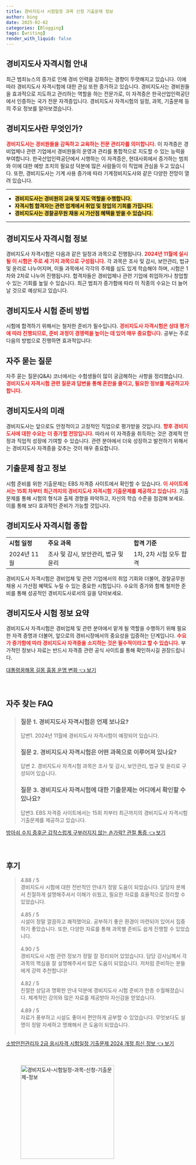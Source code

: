 ```yaml
---
title: 경비지도사 시험일정 과목 신청 기출문제 정보
author: bing
date: 2025-02-02
categories: [Blogging]
tags: [writing]
render_with_liquid: false
---
```



<h2 id='경비지도사_자격시험_안내'>경비지도사 자격시험 안내</h2>

<p>최근 범죄뉴스의 증가로 인해 경비 인력을 강화하는 경향이 뚜렷해지고 있습니다. 이에 따라 경비지도사 자격시험에 대한 관심 또한 증가하고 있습니다. 경비지도사는 경비원들을 효과적으로 지도하고 관리하는 역할을 하는 전문가로, 이 자격증은 한국산업인력공단에서 인증하는 국가 전문 자격증입니다. 경비지도사 자격시험의 일정, 과목, 기출문제 등의 주요 정보를 알아보겠습니다.</p>

<h2 id='경비지도사란_무엇인가'>경비지도사란 무엇인가?</h2>

<p><b><span style="color: #ee2323;">경비지도사는 경비원들을 감독하고 교육하는 전문 관리자를 의미합니다.</span></b> 이 자격증은 경비업체나 관련 기업에서 경비원들의 운영과 관리를 통합적으로 지도할 수 있는 능력을 부여합니다. 한국산업인력공단에서 시행하는 이 자격증은, 현대사회에서 증가하는 범죄와 이에 대한 예방 조치의 필요성 덕분에 많은 사람들이 이 직업에 관심을 두고 있습니다. 또한, 경비지도사는 기계 사용 증가에 따라 기계정비지도사와 같은 다양한 전망이 열려 있습니다.</p>

<hr />

<ul>
    <li><b><span style="background-color: #ffe066;">경비지도사는 경비원의 교육 및 지도 역할을 수행합니다.</span></b></li>
    <li><b><span style="background-color: #ffe066;">자격시험 합격자는 관련 업계에서 취업 및 창업의 기회를 가집니다.</span></b></li>
    <li><b><span style="background-color: #ffe066;">경비지도사는 경찰공무원 채용 시 가산점 혜택을 받을 수 있습니다.</span></b></li>
</ul>

<hr />

<h2 id='경비지도사_자격시험_정보'>경비지도사 자격시험 정보</h2>

<p>경비지도사 자격시험은 다음과 같은 일정과 과목으로 진행됩니다. <b><span style="color: #ee2323;">2024년 11월에 실시될 이 시험은 주로 세 가지 과목으로 구성됩니다.</span></b> 각 과목은 조사 및 감시, 보안관리, 법규 및 윤리로 나누어지며, 이들 과목에서 각각의 주제를 심도 있게 학습해야 하며, 시험은 1차와 2차로 나누어 진행됩니다. 합격자들은 경비업체나 관련 기업에 취업하거나 창업할 수 있는 기회를 높일 수 있습니다. 최근 범죄가 증가함에 따라 이 직종의 수요는 더 늘어날 것으로 예상되고 있습니다.</p>

<h2 id='경비지도사_시험_준비_방법'>경비지도사 시험 준비 방법</h2>

<p>시험에 합격하기 위해서는 철저한 준비가 필수입니다. <b><span style="color: #ee2323;">경비지도사 자격시험은 상대 평가에 따라 진행되므로, 준비 과정이 경쟁력을 높이는 데 있어 매우 중요합니다.</span></b> 공부는 주로 다음의 방법으로 진행하면 효과적입니다:</p>

<h2 id='자주_묻는_질문'>자주 묻는 질문</h2>

<p>자주 묻는 질문(Q&A) 코너에서는 수험생들이 많이 궁금해하는 사항을 정리했습니다. <b><span style="color: #ee2323;">경비지도사 자격시험 관련 질문과 답변을 통해 혼란을 줄이고, 필요한 정보를 제공하고자 합니다.</span></b></p>

<h2 id='경비지도사의_미래'>경비지도사의 미래</h2>

<p>경비지도사는 앞으로도 안정적이고 고정적인 직업으로 평가받을 것입니다. <b><span style="color: #ee2323;">향후 경비지도사에 대한 수요는 더 증가할 전망입니다.</span></b> 따라서 이 자격증을 취득하는 것은 경제적 안정과 직업적 성장에 기여할 수 있습니다. 관련 분야에서 더욱 성장하고 발전하기 위해서는 경비지도사 자격증을 갖추는 것이 매우 중요합니다.</p>

<h2 id='기출문제_참고_정보'>기출문제 참고 정보</h2>

<p>시험 준비를 위한 기출문제는 EBS 자격증 사이트에서 확인할 수 있습니다. <b><span style="color: #ee2323;">이 사이트에서는 15회 차부터 최근까지의 경비지도사 자격시험 기출문제를 제공하고 있습니다.</span></b> 기출문제를 통해 시험의 형식과 출제 경향을 파악하고, 자신의 학습 수준을 점검해 보세요. 이를 통해 보다 효과적인 준비가 가능할 것입니다.</p>

<h2 id='경비지도사_자격시험_종합'>경비지도사 자격시험 종합</h2>

<table>
    <tr>
        <td><b>시험 일정</b></td>
        <td><b>주요 과목</b></td>
        <td><b>합격 기준</b></td>
    </tr>
    <tr>
        <td>2024년 11월</td>
        <td>조사 및 감시, 보안관리, 법규 및 윤리</td>
        <td>1차, 2차 시험 모두 합격</td>
    </tr>
</table>

<p>경비지도사 자격시험은 경비업체 및 관련 기업에서의 취업 기회와 더불어, 경찰공무원 채용 시 가산점 혜택도 누릴 수 있는 중요한 시험입니다. 수요의 증가와 함께 철저한 준비를 통해 성공적인 경비지도사로서의 길을 닦아보세요.</p>

<h2 id='경비지도사_시험_정보_요약'>경비지도사 시험 정보 요약</h2>

<p>경비지도사 자격시험은 경비업체 및 관련 분야에서 맡게 될 역할을 수행하기 위해 필요한 자격 증명과 더불어, 앞으로의 경비시장에서의 중요성을 입증하는 단계입니다. <b><span style="color: #ee2323;">수요가 증가함에 따라 경비지도사 자격증을 소지하는 것은 필수적이라고 할 수 있습니다.</span></b> 부가적인 정보나 자료는 반드시 자격증 관련 공식 사이트를 통해 확인하시길 권장드립니다.</p>


<p><a class="click-button" title="대통령꿈해몽 길몽 흉몽 운명 변화" href="https://aptwhite.github.io/posts/%EB%8C%80%ED%86%B5%EB%A0%B9%EA%BF%88%ED%95%B4%EB%AA%BD-%EA%B8%B8%EB%AA%BD-%ED%9D%89%EB%AA%BD-%EC%9A%B4%EB%AA%85-%EB%B3%80%ED%99%94/" rel="dofollow">대통령꿈해몽 길몽 흉몽 운명 변화 👈 보기</a></p><br>
<h2 id='자주_찾는_FAQ'>자주 찾는 FAQ</h2>
<div itemscope="" itemtype="https://schema.org/FAQPage">
<blockquote>
<div itemscope="" itemprop="mainEntity" itemtype="https://schema.org/Question">
<h3 itemprop="name">질문 1. 경비지도사 자격시험은 언제 보나요?</h3>
<div itemscope="" itemprop="acceptedAnswer" itemtype="https://schema.org/Answer">
<span itemprop="text">
<p>답변1. 2024년 11월에 경비지도사 자격시험이 예정되어 있습니다.</p>
</span>
</div>
</div>
<div itemscope="" itemprop="mainEntity" itemtype="https://schema.org/Question">
<h3 itemprop="name">질문 2. 경비지도사 자격시험은 어떤 과목으로 이루어져 있나요?</h3>
<div itemscope="" itemprop="acceptedAnswer" itemtype="https://schema.org/Answer">
<span itemprop="text">
<p>답변 2. 경비지도사 자격시험 과목은 조사 및 감시, 보안관리, 법규 및 윤리로 구성되어 있습니다.</p>
</span>
</div>
</div>
<div itemscope="" itemprop="mainEntity" itemtype="https://schema.org/Question">
<h3 itemprop="name">질문 3. 경비지도사 자격시험에 대한 기출문제는 어디에서 확인할 수 있나요?</h3>
<div itemscope="" itemprop="acceptedAnswer" itemtype="https://schema.org/Answer">
<span itemprop="text">
<p>답변3. EBS 자격증 사이트에서는 15회 차부터 최근까지의 경비지도사 자격시험 기출문제를 제공하고 있습니다.</p>
</span>
</div>
</div>
</blockquote>
</div>
<p><a class="click-button" title="방아쇠 수지 증후군 갑작스럽게 구부러지지 않는 손가락? 관절 통증" href="https://aptwhite.github.io/posts/%EB%B0%A9%EC%95%84%EC%87%A0-%EC%88%98%EC%A7%80-%EC%A6%9D%ED%9B%84%EA%B5%B0-%EA%B0%91%EC%9E%91%EC%8A%A4%EB%9F%BD%EA%B2%8C-%EA%B5%AC%EB%B6%80%EB%9F%AC%EC%A7%80%EC%A7%80-%EC%95%8A%EB%8A%94-%EC%86%90%EA%B0%80%EB%9D%BD-%EA%B4%80%EC%A0%88-%ED%86%B5%EC%A6%9D/" rel="dofollow">방아쇠 수지 증후군 갑작스럽게 구부러지지 않는 손가락? 관절 통증 👈 보기</a></p><br>
<h2 id='후기'>후기</h2>
<div itemscope itemtype="https://schema.org/Product">
  <blockquote>
  <div itemprop="review" itemscope itemtype="https://schema.org/Review">
      <div itemprop="reviewRating" itemscope itemtype="https://schema.org/Rating"> <span itemprop="ratingValue">4.88</span> / <span itemprop="bestRating">5</span> </div>
      <span itemprop="reviewBody">경비지도사 시험에 대한 전반적인 안내가 정말 도움이 되었습니다. 담당자 분께서 친절하게 설명해주셔서 이해가 쉬웠고, 필요한 자료를 효율적으로 정리할 수 있었습니다.</span>
  </div>
  <br>
  <div itemprop="review" itemscope itemtype="https://schema.org/Review">
      <div itemprop="reviewRating" itemscope itemtype="https://schema.org/Rating"> <span itemprop="ratingValue">4.85</span> / <span itemprop="bestRating">5</span> </div>
      <span itemprop="reviewBody">시설이 정말 깔끔하고 쾌적했어요. 공부하기 좋은 환경이 마련되어 있어서 집중하기 좋았습니다. 또한, 다양한 자료를 통해 과목별 준비도 쉽게 진행할 수 있었습니다.</span>
  </div>
  <br>
  <div itemprop="review" itemscope itemtype="https://schema.org/Review">
      <div itemprop="reviewRating" itemscope itemtype="https://schema.org/Rating"> <span itemprop="ratingValue">4.90</span> / <span itemprop="bestRating">5</span> </div>
      <span itemprop="reviewBody">경비지도사 시험 관련 정보가 정말 잘 정리되어 있었습니다. 담당 강사님께서 각 과목의 핵심을 잘 설명해주셔서 많은 도움이 되었습니다. 저처럼 준비하는 분들에게 강력 추천합니다!</span>
  </div>
  <br>
  <div itemprop="review" itemscope itemtype="https://schema.org/Review">
      <div itemprop="reviewRating" itemscope itemtype="https://schema.org/Rating"> <span itemprop="ratingValue">4.82</span> / <span itemprop="bestRating">5</span> </div>
      <span itemprop="reviewBody">친절한 상담과 명확한 안내 덕분에 경비지도사 시험 준비가 한층 수월해졌습니다. 체계적인 강의와 많은 자료를 제공받아 자신감을 얻었습니다.</span>
  </div>
  <br>
  <div itemprop="review" itemscope itemtype="https://schema.org/Review">
      <div itemprop="reviewRating" itemscope itemtype="https://schema.org/Rating"> <span itemprop="ratingValue">4.89</span> / <span itemprop="bestRating">5</span> </div>
      <span itemprop="reviewBody">자료가 풍부하고 시설도 좋아서 편안하게 공부할 수 있었습니다. 무엇보다도 설명이 정말 자세하고 명쾌해서 큰 도움이 되었습니다.</span>
  </div>
  <br>
  </blockquote>
</div>
<p><a class="click-button" title="소방안전관리자 2급 응시자격 시험일정 기출문제 2024 개정 최신 정보" href="https://aptwhite.github.io/posts/%EC%86%8C%EB%B0%A9%EC%95%88%EC%A0%84%EA%B4%80%EB%A6%AC%EC%9E%90-2%EA%B8%89-%EC%9D%91%EC%8B%9C%EC%9E%90%EA%B2%A9-%EC%8B%9C%ED%97%98%EC%9D%BC%EC%A0%95-%EA%B8%B0%EC%B6%9C%EB%AC%B8%EC%A0%9C-2024-%EA%B0%9C%EC%A0%95-%EC%B5%9C%EC%8B%A0-%EC%A0%95%EB%B3%B4/" rel="dofollow">소방안전관리자 2급 응시자격 시험일정 기출문제 2024 개정 최신 정보 👈 보기</a></p><br>
<figure class="image"><img src="https://aptwhite.github.io/assets/img/thumbnail/경비지도사-시험일정-과목-신청-기출문제-정보.webp" alt="경비지도사-시험일정-과목-신청-기출문제-정보" width="256" height="256"></figure>
